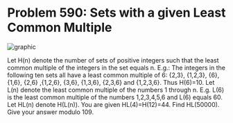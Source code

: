 # Problem 590: Sets with a given Least Common Multiple

![graphic](img590.gif)

Let H(n) denote the number of sets of positive integers such that the
least common multiple of the integers in the set equals n. E.g.: The
integers in the following ten sets all have a least common multiple of
6: {2,3}, {1,2,3}, {6}, {1,6}, {2,6} ,{1,2,6}, {3,6}, {1,3,6}, {2,3,6}
and {1,2,3,6}. Thus H(6)=10. Let L(n) denote the least common multiple
of the numbers 1 through n. E.g. L(6) is the least common multiple of
the numbers 1,2,3,4,5,6 and L(6) equals 60. Let HL(n) denote H(L(n)).
You are given HL(4)=H(12)=44. Find HL(50000). Give your answer modulo
109.